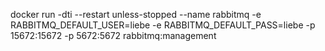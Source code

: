 docker run -dti --restart unless-stopped --name rabbitmq -e RABBITMQ_DEFAULT_USER=liebe -e RABBITMQ_DEFAULT_PASS=liebe -p 15672:15672 -p 5672:5672 rabbitmq:management